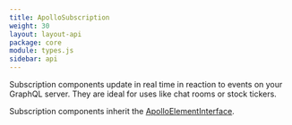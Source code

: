 ```yaml
---
title: ApolloSubscription
weight: 30
layout: layout-api
package: core
module: types.js
sidebar: api
---
```


<!-- ----------------------------------------------------------------------------------------
     Welcome! This file includes automatically generated API documentation.
     To edit the docs that appear within, find the original source file under `packages/*`,
     corresponding to the package name and module in this YAML front-matter block.
     Thank you for your interest in Apollo Elements 😁
------------------------------------------------------------------------------------------ -->


Subscription components update in real time in reaction to events on your GraphQL server. They are ideal for uses like chat rooms or stock tickers.

Subscription components inherit the [ApolloElementInterface](../element/).
